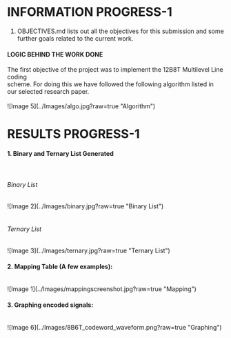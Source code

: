 # INFORMATION PROGRESS-1
1. OBJECTIVES.md lists out all the objectives for this submission and some further goals
   related to the current work.

<h4> LOGIC BEHIND THE WORK DONE </h4>
The first objective of the project was to implement the 12B8T Multilevel Line coding<br/>
scheme. For doing this we have followed the following algorithm listed in our selected research paper.<br/>
<br/>
![Image 5](../Images/algo.jpg?raw=true "Algorithm")


# RESULTS PROGRESS-1

<h4> 1. Binary and Ternary List Generated </h4>
<br/>
<h6> Binary List </h6>
![Image 2](../Images/binary.jpg?raw=true "Binary List")
<br/><br/>
<h6> Ternary List </h6>
![Image 3](../Images/ternary.jpg?raw=true "Ternary List")
<h4> 2. Mapping Table (A few examples): </h4><br/>
![Image 1](../Images/mappingscreenshot.jpg?raw=true "Mapping")
<br/>
<h4> 3. Graphing encoded signals: </h4><br/>
![Image 6](../Images/8B6T_codeword_waveform.png?raw=true "Graphing")